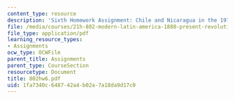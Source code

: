 ```yaml
---
content_type: resource
description: 'Sixth Homework Assignment: Chile and Nicaragua in the 1970s and 1980s.'
file: /media/courses/21h-802-modern-latin-america-1808-present-revolution-dictatorship-democracy-spring-2005/1fa7340c648742a4b02a7a18da9d17c0_802hw6.pdf
file_type: application/pdf
learning_resource_types:
- Assignments
ocw_type: OCWFile
parent_title: Assignments
parent_type: CourseSection
resourcetype: Document
title: 802hw6.pdf
uid: 1fa7340c-6487-42a4-b02a-7a18da9d17c0
---
```

